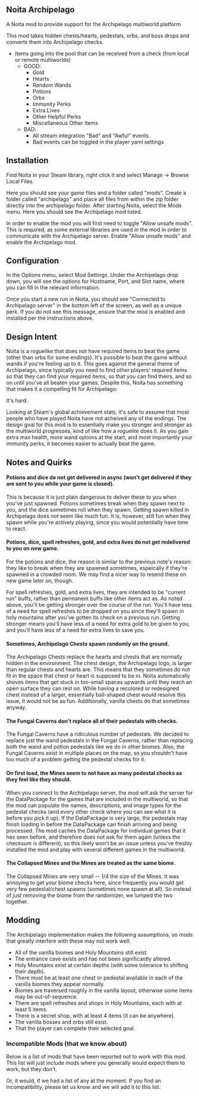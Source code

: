 ## Noita Archipelago
A Noita mod to provide support for the Archipelago multiworld platform

This mod takes hidden chests/hearts, pedestals, orbs, and boss drops and converts them into Archipelago checks.

 - Items going into the pool that can be received from a check (from local or remote multiworlds)
    - GOOD:
      - Gold
      - Hearts
      - Random Wands
      - Potions
      - Orbs
      - Immunity Perks
      - Extra Lives
      - Other Helpful Perks
      - Miscellaneous Other Items
    - BAD:
      - All stream integration "Bad" and "Awful" events
      - Bad events can be toggled in the player yaml settings

## Installation

Find Noita in your Steam library, right click it and select Manage -> Browse Local Files.

Here you should see your game files and a folder called "mods". Create a folder called "archipelago" and place all files from within the zip folder directly into the archipelago folder. After starting Noita, select the Mods menu. Here you should see the Archipelago mod listed.

In order to enable the mod you will first need to toggle "Allow unsafe mods". This is required, as some external libraries are used in the mod in order to communicate with the Archipelago server. Enable "Allow unsafe mods" and enable the Archipelago mod.

## Configuration

In the Options menu, select Mod Settings. Under the Archipelago drop down, you will see the options for Hostname, Port, and Slot name, where you can fill in the relevant information.

Once you start a new run in Noita, you should see "Connected to Archipelago server" in the bottom left of the screen, as well as a unique perk. If you do not see this message, ensure that the mod is enabled and installed per the instructions above.

## Design Intent

Noita is a roguelike that does not have required items to beat the game (other than orbs for some endings). It's possible to beat the game without wands if you're feeling up to it. This goes against the general theme of Archipelago, since typically you need to find other players' required items so that they can find your required items, so that you can find theirs, and so on until you've all beaten your games. Despite this, Noita has something that makes it a compelling fit for Archipelago:

It's hard.

Looking at Steam's global achievement stats, it's safe to assume that most people who have played Noita have not acheived any of the endings. The design goal for this mod is to essentially make you stronger and stronger as the multiworld progresses, kind of like how a roguelite does it. As you gain extra max health, more wand options at the start, and most importantly your immunity perks, it becomes easier to actually beat the game.

## Notes and Quirks

#### Potions and dice do not get delivered in async (won't get delivered if they are sent to you while your game is closed).

This is because it is just plain dangerous to deliver these to you when you've just spawned. Potions sometimes break when they spawn next to you, and the dice sometimes roll when they spawn. Getting spawn killed in Archipelago does not seem like much fun. It is, however, still fun when they spawn while you're actively playing, since you would potentially have time to react.

#### Potions, dice, spell refreshes, gold, and extra lives do not get redelivered to you on new game.

For the potions and dice, the reason is similar to the previous note's reason: they like to break when they are spawned sometimes, espeically if they're spawned in a crowded room. We may find a nicer way to resend these on new game later on, though.

For spell refreshes, gold, and extra lives, they are intended to be "current run" buffs, rather than permanent buffs like other items act as. As noted above, you'll be getting stronger over the course of the run. You'll have less of a need for spell refreshes to be dropped on you since they'll spawn in holy mountains after you've gotten its check on a previous run. Getting stronger means you'll have less of a need for extra gold to be given to you, and you'll have less of a need for extra lives to save you.

#### Sometimes, Archipelago Chests spawn randomly on the ground.

The Archipelago Chests replace the hearts and chests that are normally hidden in the environment. The chest design, the Archipelago logo, is larger than regular chests and hearts are. This means that they sometimes do not fit in the space that chest or heart is supposed to be in. Noita automatically shoves items that get stuck in too-small spaces upwards until they reach an open surface they can rest on. While having a recolored or redesigned chest instead of a larger, essentially ball-shaped chest would resolve this issue, it would not be as fun. Additionally, vanilla chests do that sometimes anyway.

#### The Fungal Caverns don't replace all of their pedestals with checks.

The Fungal Caverns have a ridiculous number of pedestals. We decided to replace just the wand pedestals in the Fungal Caverns, rather than replacing both the wand and potion pedestals like we do in other biomes. Also, the Fungal Caverns exist in multiple places on the map, so you shouldn't have too much of a problem getting the pedestal checks for it.

#### On first load, the Mines seem to not have as many pedestal checks as they feel like they should.

When you connect to the Archipelago server, the mod will ask the server for the DataPackage for the games that are included in the multiworld, so that the mod can populate the names, descriptions, and image types for the pedestal checks (and every other check where you can see what it is before you pick it up). If the DataPackage is very large, the pedestals may finish loading in before the DataPackage can finish arriving and being processed. The mod caches the DataPackage for individual games that it has seen before, and therefore does not ask for them again (unless the checksum is different), so this likely won't be an issue unless you've freshly installed the mod and play with several different games in the multiworld.

#### The Collapsed Mines and the Mines are treated as the same biome.

The Collapsed Mines are very small -- 1/4 the size of the Mines. It was annoying to get your biome checks here, since frequently you would get very few pedestal/chest spawns (sometimes none spawn at all). So instead of just removing the biome from the randomizer, we lumped the two together.

## Modding

The Archipelago implementation makes the following assumptions, so mods that greatly interfere with these may not
work well:

* All of the vanilla biomes and Holy Mountains still exist.
* The entrance cave exists and has not been significantly altered.
* Holy Mountains exist at certain depths (with some tolerance to shifting their depth).
* There must be at least one chest or pedestal available in each of the vanilla biomes they appear normally.
* Biomes are traversed roughly in the vanilla layout, otherwise some items may be out-of-sequence.
* There are spell refreshes and shops in Holy Mountains, each with at least 5 items.
* There is a secret shop, with at least 4 items (it can be anywhere).
* The vanilla bosses and orbs still exist.
* That the player can complete their selected goal.

### Incompatible Mods (that we know about)

Below is a list of mods that have been reported not to work with this mod. This list will just include mods where you generally would expect them to work, but they don't.

Or, it would, if we had a list of any at the moment. If you find an incompatibility, please let us know and we will add it to this list.

